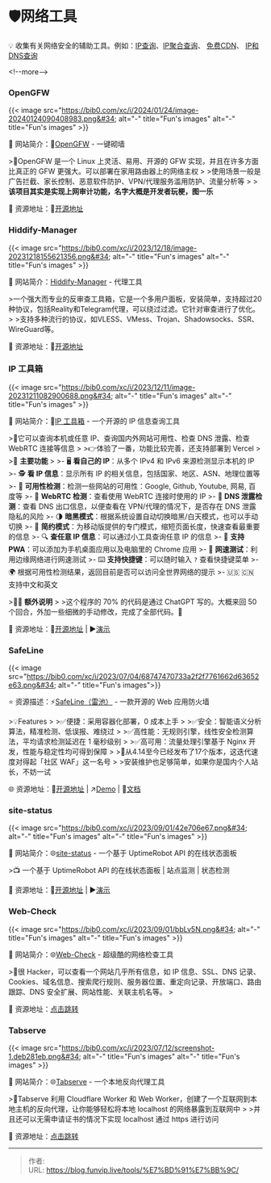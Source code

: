 # 🛡️网络工具


💡 收集有关网络安全的辅助工具。例如：[IP查询](https://ip.skk.moe/)、[IP聚合查询](https://ip.im/)、 [免费CDN](https://blog.tanglu.me/blogcdn/)、 [IP和DNS查询](https://nstool.netease.com/) 

&lt;!--more--&gt;

### OpenGFW

{{&lt; image src=&#34;https://bib0.com/xc/i/2024/01/24/image-20240124090408983.png&#34; alt=&#34;-&#34;  title=&#34;Fun&#39;s images&#34; alt=&#34;-&#34;  title=&#34;Fun&#39;s images&#34; &gt;}}   

📁 网站简介：🧱[OpenGFW](https://github.com/apernet/OpenGFW) - 一键砌墙

&gt;📄OpenGFW 是一个 Linux 上灵活、易用、开源的 GFW 实现，并且在许多方面比真正的 GFW 更强大。可以部署在家用路由器上的网络主权
&gt;
&gt;使用场景一般是广告拦截、家长控制、恶意软件防护、VPN/代理服务滥用防护、流量分析等
&gt;
&gt;**该项目其实是实现上网审计功能，名字大概是开发者玩梗，图一乐**

🔗 资源地址：🧩[开源地址](https://github.com/apernet/OpenGFW)

### Hiddify-Manager

{{&lt; image src=&#34;https://bib0.com/xc/i/2023/12/18/image-20231218155621356.png&#34; alt=&#34;-&#34;  title=&#34;Fun&#39;s images&#34; alt=&#34;-&#34;  title=&#34;Fun&#39;s images&#34; &gt;}}   

📁 网站简介：[Hiddify-Manager](https://github.com/hiddify/Hiddify-Manager) - 代理工具

&gt;一个强大而专业的反审查工具箱，它是一个多用户面板，安装简单，支持超过20种协议，包括Reality和Telegram代理，可以绕过过滤。它针对审查进行了优化。
&gt;
&gt;支持多种流行的协议，如VLESS、VMess、Trojan、Shadowsocks、SSR、WireGuard等。

🔗 资源地址：🧩[开源地址](https://github.com/hiddify/Hiddify-Manager)

### IP 工具箱

{{&lt; image src=&#34;https://bib0.com/xc/i/2023/12/11/image-20231211082900688.png&#34; alt=&#34;-&#34;  title=&#34;Fun&#39;s images&#34; alt=&#34;-&#34;  title=&#34;Fun&#39;s images&#34; &gt;}}    

📁 网站简介：📍[IP 工具箱](https://github.com/jason5ng32/MyIP) - 一个开源的 IP 信息查询工具 

&gt;📄它可以查询本机或任意 IP、查询国内外网站可用性、检查 DNS 泄露、检查 WebRTC 连接等信息
&gt;
&gt;👉体验了一番，功能比较完善，还支持部署到 Vercel
&gt;
&gt;👀 **主要功能**
&gt;
&gt;- 🖥️ **看自己的 IP**：从多个 IPv4 和 IPv6 来源检测显示本机的 IP
&gt;- 🕵️ **看 IP 信息**：显示所有 IP 的相关信息，包括国家、地区、ASN、地理位置等
&gt;- 🚦 **可用性检测**：检测一些网站的可用性：Google, Github, Youtube, 网易, 百度等
&gt;- 🚥 **WebRTC 检测**：查看使用 WebRTC 连接时使用的 IP
&gt;- 🛑 **DNS 泄露检测**：查看 DNS 出口信息，以便查看在 VPN/代理的情况下，是否存在 DNS 泄露隐私的风险
&gt;- 🌗 **暗黑模式**：根据系统设置自动切换暗黑/白天模式，也可以手动切换
&gt;- 📱 **简约模式**：为移动版提供的专门模式，缩短页面长度，快速查看最重要的信息
&gt;- 🔍 **查任意 IP 信息**：可以通过小工具查询任意 IP 的信息
&gt;- 📲 **支持 PWA**：可以添加为手机桌面应用以及电脑里的 Chrome 应用
&gt;- 🚀 **网速测试**：利用边缘网络进行网速测试
&gt;- ⌨️ **支持快捷键**：可以随时输入 `?` 查看快捷键菜单
&gt;- 🌍 根据可用性检测结果，返回目前是否可以访问全世界网络的提示
&gt;- 🇺🇸 🇨🇳 支持中文和英文

&gt;😶‍🌫️ **额外说明**
&gt;
&gt;这个程序的 70% 的代码是通过 ChatGPT 写的。大概来回 50 个回合，外加一些细微的手动修改，完成了全部代码。🐂

🔗 资源地址：🧩[开源地址](https://github.com/jason5ng32/MyIP) | ▶️[演示](https://ipcheck.ing/)

### SafeLine

{{&lt; image src=&#34;https://bib0.com/xc/i/2023/07/04/68747470733a2f2f7761662d63652e63.png&#34; alt=&#34;-&#34; title=&#34;Fun&#39;s images&#34;&gt;}}  

⭐️  资源描述：⚡️[SafeLine（雷池）](https://github.com/chaitin/safeline) - 一款开源的 Web 应用防火墙

&gt;💡Features
&gt;
&gt;✅便捷：采用容器化部署，0 成本上手
&gt;
&gt;✅安全：智能语义分析算法，精准检测、低误报、难绕过
&gt;
&gt;✅高性能：无规则引擎，线性安全检测算法，平均请求检测延迟在 1 毫秒级别
&gt;
&gt;✅高可用：流量处理引擎基于 Nginx 开发，性能与稳定性均可得到保障
&gt;
&gt;📄从4.14至今已经发布了17个版本，这迭代速度对得起「社区 WAF」这一名号
&gt;
&gt;安装维护也足够简单，如果你是国内个人站长，不妨一试

🌐 资源地址：🧩[开源地址](https://github.com/chaitin/safeline) | ↗️[Demo](https://demo.waf-ce.chaitin.cn:9443/dashboard) | 📖[文档](https://waf-ce.chaitin.cn/posts/guide_introduction)

### site-status

{{&lt; image src=&#34;https://bib0.com/xc/i/2023/09/01/42e706e67.png&#34; alt=&#34;-&#34;  title=&#34;Fun&#39;s images&#34; alt=&#34;-&#34;  title=&#34;Fun&#39;s images&#34; &gt;}}    

📁 网站简介：🌐[site-status](https://github.com/imsyy/site-status) - 一个基于 UptimeRobot API 的在线状态面板

&gt;📺 一个基于 UptimeRobot API 的在线状态面板 | 站点监测 | 状态检测 

🔗 资源地址：🧩[开源地址](https://github.com/imsyy/site-status) | ▶️[演示](https://status.imsyy.top/)

### Web-Check

{{&lt; image src=&#34;https://bib0.com/xc/i/2023/09/01/bbLv5N.png&#34; alt=&#34;-&#34;  title=&#34;Fun&#39;s images&#34; alt=&#34;-&#34;  title=&#34;Fun&#39;s images&#34; &gt;}}    

📁 网站简介：🌐[Web-Check](https://web-check.xyz/) - 超级酷的网络检查工具

&gt;📄很 Hacker，可以查看一个网站几乎所有信息，如 IP 信息、SSL、DNS 记录、Cookies、域名信息、搜索爬行规则、服务器位置、重定向记录、开放端口、路由跟踪、DNS 安全扩展、网站性能、关联主机名等。
&gt;

🔗 资源地址：[点击跳转](https://web-check.xyz/)

### Tabserve

{{&lt; image src=&#34;https://bib0.com/xc/i/2023/07/12/screenshot-1.deb281eb.png&#34; alt=&#34;-&#34;  title=&#34;Fun&#39;s images&#34; alt=&#34;-&#34;  title=&#34;Fun&#39;s images&#34; &gt;}}    

📁 网站简介：🌐[Tabserve](https://tabserve.dev/) - 一个本地反向代理工具

&gt;📄Tabserve 利用 Cloudflare Worker 和 Web Worker，创建了一个互联网到本地主机的反向代理，让你能够轻松将本地 localhost 的网络暴露到互联网中
&gt;
&gt;并且还可以无需申请证书的情况下实现 localhost 通过 https 进行访问

🔗 资源地址：[点击跳转](https://tabserve.dev/)



---

> 作者:   
> URL: https://blog.funvip.live/tools/%E7%BD%91%E7%BB%9C/  

